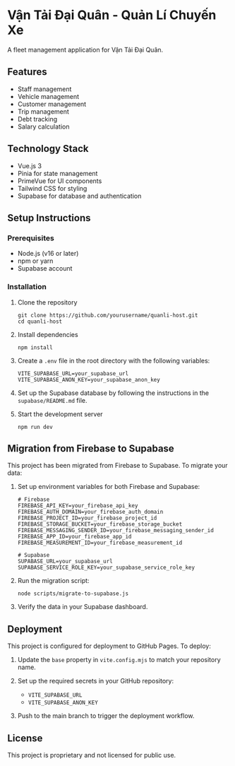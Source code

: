 # Vận Tải Đại Quân - Quản Lí Chuyến Xe

A fleet management application for Vận Tải Đại Quân.

## Features

- Staff management
- Vehicle management
- Customer management
- Trip management
- Debt tracking
- Salary calculation

## Technology Stack

- Vue.js 3
- Pinia for state management
- PrimeVue for UI components
- Tailwind CSS for styling
- Supabase for database and authentication

## Setup Instructions

### Prerequisites

- Node.js (v16 or later)
- npm or yarn
- Supabase account

### Installation

1. Clone the repository
   ```
   git clone https://github.com/yourusername/quanli-host.git
   cd quanli-host
   ```

2. Install dependencies
   ```
   npm install
   ```

3. Create a `.env` file in the root directory with the following variables:
   ```
   VITE_SUPABASE_URL=your_supabase_url
   VITE_SUPABASE_ANON_KEY=your_supabase_anon_key
   ```

4. Set up the Supabase database by following the instructions in the `supabase/README.md` file.

5. Start the development server
   ```
   npm run dev
   ```

## Migration from Firebase to Supabase

This project has been migrated from Firebase to Supabase. To migrate your data:

1. Set up environment variables for both Firebase and Supabase:
   ```
   # Firebase
   FIREBASE_API_KEY=your_firebase_api_key
   FIREBASE_AUTH_DOMAIN=your_firebase_auth_domain
   FIREBASE_PROJECT_ID=your_firebase_project_id
   FIREBASE_STORAGE_BUCKET=your_firebase_storage_bucket
   FIREBASE_MESSAGING_SENDER_ID=your_firebase_messaging_sender_id
   FIREBASE_APP_ID=your_firebase_app_id
   FIREBASE_MEASUREMENT_ID=your_firebase_measurement_id

   # Supabase
   SUPABASE_URL=your_supabase_url
   SUPABASE_SERVICE_ROLE_KEY=your_supabase_service_role_key
   ```

2. Run the migration script:
   ```
   node scripts/migrate-to-supabase.js
   ```

3. Verify the data in your Supabase dashboard.

## Deployment

This project is configured for deployment to GitHub Pages. To deploy:

1. Update the `base` property in `vite.config.mjs` to match your repository name.

2. Set up the required secrets in your GitHub repository:
   - `VITE_SUPABASE_URL`
   - `VITE_SUPABASE_ANON_KEY`

3. Push to the main branch to trigger the deployment workflow.

## License

This project is proprietary and not licensed for public use.
